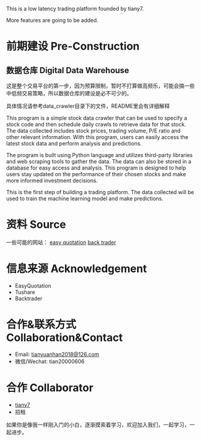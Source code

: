 This is a low latency trading platform founded by tiany7.

More features are going to be added.


# 前期建设 Pre-Construction

## 数据仓库 Digital Data Warehouse
这是整个交易平台的第一步，因为预算限制，暂时不打算做高频乐，可能会搞一些中低频交易策略，所以数据仓库的建设是必不可少的。

具体情况请参考data_crawler目录下的文件，README里会有详细解释

This program is a simple stock data crawler that can be used to specify a stock code and then schedule daily crawls to retrieve data for that stock. The data collected includes stock prices, trading volume, P/E ratio and other relevant information. With this program, users can easily access the latest stock data and perform analysis and predictions.

The program is built using Python language and utilizes third-party libraries and web scraping tools to gather the data. The data can also be stored in a database for easy access and analysis. This program is designed to help users stay updated on the performance of their chosen stocks and make more informed investment decisions.

This is the first step of building a trading platform. The data collected will be used to train the machine learning model and make predictions.


# 资料 Source
一些可能的网站：
[easy quotation](https://github.com/shidenggui/easyquotation)
[back trader](https://www.backtrader.com/docu/quickstart/quickstart/)

# 信息来源 Acknowledgement
- EasyQuotation
- Tushare
- Backtrader



# 合作&联系方式 Collaboration&Contact
- Email: tianyuanhan2018@126.com
- 微信/Wechat: tian20000606

# 合作 Collaborator
- [tiany7](www.github.com/tiany7)
- 招租

如果你是像我一样刚入门的小白，逐渐摸索着学习，欢迎加入我们，一起学习，一起进步。




